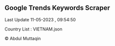 

## Google Trends Keywords Scraper 
 
Last Update 11-05-2023 , 09:54:50

Country List :
VIETNAM.json



© Abdul Muttaqin 
